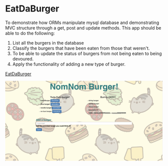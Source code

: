 # EatDaBurger

To demonstrate how ORMs manipulate mysql database and demonstrating MVC structure through a get, post and update methods. This app should be able to do the following:

1. List all the burgers in the database
2. Classify the burgers that have been eaten from those that weren't.
3. To be able to update the status of burgers from not being eaten to being devoured.
4. Apply the functionality of adding a new type of burger.

[EatDaBurger](https://limitless-waters-43833.herokuapp.com/)

![Alt text](/public/assets/img/nomnomBurger.png "Nomnom burger")

